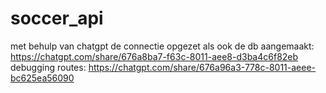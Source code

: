 # soccer_api
 
met behulp van chatgpt de connectie opgezet als ook de db aangemaakt: https://chatgpt.com/share/676a8ba7-f63c-8011-aee8-d3ba4c6f82eb
debugging routes: https://chatgpt.com/share/676a96a3-778c-8011-aeee-bc625ea56090

